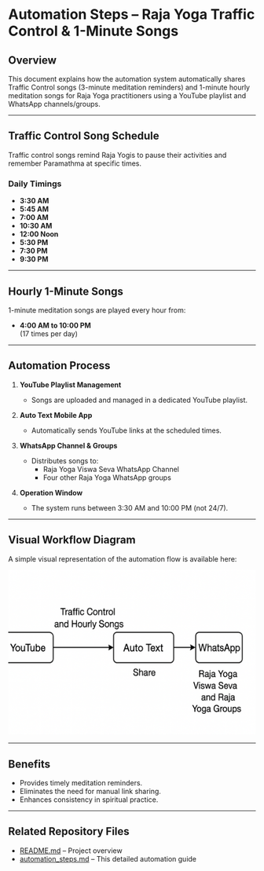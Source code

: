 # Automation Steps – Raja Yoga Traffic Control & 1-Minute Songs

## Overview
This document explains how the automation system automatically shares Traffic Control songs (3-minute meditation reminders) and 1-minute hourly meditation songs for Raja Yoga practitioners using a YouTube playlist and WhatsApp channels/groups.

---

## Traffic Control Song Schedule
Traffic control songs remind Raja Yogis to pause their activities and remember Paramathma at specific times.

### Daily Timings
- **3:30 AM**
- **5:45 AM**
- **7:00 AM**
- **10:30 AM**
- **12:00 Noon**
- **5:30 PM**
- **7:30 PM**
- **9:30 PM**

---

## Hourly 1-Minute Songs
1-minute meditation songs are played every hour from:

- **4:00 AM to 10:00 PM**  
(17 times per day)

---

## Automation Process
1. **YouTube Playlist Management**  
   - Songs are uploaded and managed in a dedicated YouTube playlist.

2. **Auto Text Mobile App**  
   - Automatically sends YouTube links at the scheduled times.

3. **WhatsApp Channel & Groups**  
   - Distributes songs to:
     - Raja Yoga Viswa Seva WhatsApp Channel
     - Four other Raja Yoga WhatsApp groups

4. **Operation Window**  
   - The system runs between 3:30 AM and 10:00 PM (not 24/7).

---

## Visual Workflow Diagram
A simple visual representation of the automation flow is available here:

![Automation Workflow](A_flowchart_diagram_depicts_an_automation_process_.png)

---

## Benefits
- Provides timely meditation reminders.
- Eliminates the need for manual link sharing.
- Enhances consistency in spiritual practice.

---

## Related Repository Files
- [README.md](./README.md) – Project overview
- [automation_steps.md](./automation_steps.md) – This detailed automation guide
